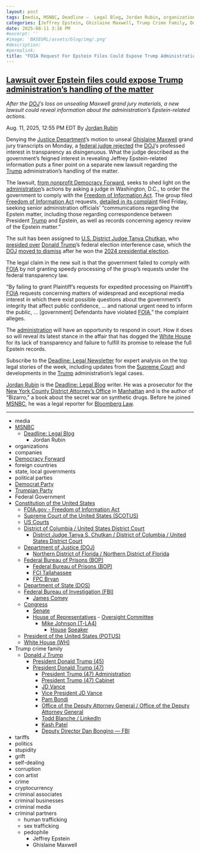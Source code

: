 ```yaml
---
layout: post
tags: [media, MSNBC, Deadline –  Legal Blog, Jordan Rubin, organizations, companies, Democracy Forward, foreign countries, state local governments, political parties, Democrat Party, Trumpian Party, Federal Government, Constitution of the United States, FOIA.gov - Freedom of Information Act, Supreme Court of the United States (SCOTUS), US Courts, District of Columbia / United States District Court, District Judge Tanya S. Chutkan / District of Columbia / United States District Court, Department of Justice (DOJ), Northern District of Florida / Northern District of Florida, Federal Bureau of Prisons (BOP), Federal Bureau of Prisons (BOP), FCI Tallahassee, FPC Bryan, Department of State (DOS), Federal Bureau of Investigation (FBI), James Comey, Congress, Senate, House of Representatives,  Oversight Committee, Mike Johnson (T-LA4), House Speaker, President of the United States (POTUS), White House (WH), Trump crime family, Donald J Trump, President Donald Trump (45), President Donald Trump (47), President Trump (47) Administration, President Trump (47) Cabinet, JD Vance, Vice President JD Vance, Pam Bondi, Office of the Deputy Attorney General / Office of the Deputy Attorney General, Todd Blanche / LinkedIn, Kash Patel, Deputy Director Dan Bongino — FBI, tariffs, politics, stupidity, grift, self-dealing, corruption, con artist, crime, cryptocurrency, criminal associates, criminal businesses, criminal media, criminal partners, human trafficking, sex trafficking, pedophile, Jeffrey Epstein, Ghislaine Maxwell]
categories: [Jeffrey Epstein, Ghislaine Maxwell, Trump Crime Family, Donald Trump]
date: 2025-08-11 3:16 PM
#excerpt: ''
#image: 'BASEURL/assets/blog/img/.png'
#description:
#permalink:
title: "FOIA Request For Epstein Files Could Expose Trump Administration’s Handling of Files"
---
```



## [Lawsuit over Epstein files could expose Trump administration’s handling of the matter](https://www.msnbc.com/deadline-white-house/deadline-legal-blog/lawsuit-epstein-files-foia-trump-administration-rcna224254)

*After the [DOJ](https://www.justice.gov/)’s loss on unsealing Maxwell grand jury materials, a new lawsuit could reveal information about the administration’s Epstein-related actions.*

Aug. 11, 2025, 12:55 PM EDT
By [Jordan Rubin](https://www.msnbc.com/author/jordan-rubin-ncpn1301611)

Denying the [Justice Department](https://www.justice.gov/)’s motion to unseal [Ghislaine Maxwell](https://www.msnbc.com/deadline-white-house/deadline-legal-blog/ghislaine-maxwell-testimony-congress-supreme-court-rcna222852) grand jury transcripts on Monday, a [federal judge rejected](https://www.msnbc.com/deadline-white-house/deadline-legal-blog/ghislaine-maxwell-grand-jury-transcript-judge-denied-unseal-rcna224275) the [DOJ](https://www.justice.gov/)’s professed interest in transparency as disingenuous. What the judge described as the government’s feigned interest in revealing Jeffrey Epstein-related information puts a finer point on a separate new lawsuit regarding the [Trump](https://www.donaldjtrump.com/) administration’s handling of the matter.

The lawsuit, [from nonprofit Democracy Forward](https://democracyforward.org/updates/fbi-epstein-foia/), seeks to shed light on the [administration](https://www.whitehouse.gov/administration/)’s actions by asking a judge in Washington, D.C., to order the government to comply with the [Freedom of Information Act](https://www.foia.gov/). The group filed [Freedom of Information Act](https://www.foia.gov/) requests, [detailed in its complaint](https://storage.courtlistener.com/recap/gov.uscourts.dcd.283567/gov.uscourts.dcd.283567.1.0.pdf) filed Friday, seeking senior administration officials’ “communications regarding the Epstein matter, including those regarding correspondence between President [Trump](https://www.donaldjtrump.com/) and Epstein, as well as records concerning agency review of the Epstein matter.”

The suit has been assigned to [U.S. District Judge Tanya Chutkan](https://www.dcd.uscourts.gov/content/district-judge-tanya-s-chutkan), who [presided over](https://www.msnbc.com/deadline-white-house/deadline-legal-blog/trump-trial-date-judge-chutkan-scottsboro-boys-rcna102219) [Donald Trump](https://www.donaldjtrump.com/)’s federal election interference case, which the [DOJ](https://www.justice.gov/) [moved to dismiss](https://www.msnbc.com/deadline-white-house/deadline-legal-blog/jack-smith-trump-federal-election-interference-case-dismiss-rcna181669) after he won the [2024 presidential election](https://www.fec.gov/resources/cms-content/documents/2024presgeresults.pdf).

The legal claim in the new suit is that the government failed to comply with [FOIA](https://www.foia.gov/) by not granting speedy processing of the group’s requests under the federal transparency law.

“By failing to grant Plaintiff’s requests for expedited processing on Plaintiff’s [FOIA](https://www.foia.gov/) requests concerning matters of widespread and exceptional media interest in which there exist possible questions about the government’s integrity that affect public confidence, ... and national urgent need to inform the public, ... [government] Defendants have violated [FOIA](https://www.foia.gov/),” the complaint alleges.

The [administration](https://www.whitehouse.gov/administration/) will have an opportunity to respond in court. How it does so will reveal its latest stance in the affair that has dogged the [White House](https://www.whitehouse.gov/) for its lack of transparency and failure to fulfill its promise to release the full Epstein records.

Subscribe to the [Deadline: Legal Newsletter](https://link.msnbc.com/join/5ck/msnbc-deadlinelegal-signup-inline) for expert analysis on the top legal stories of the week, including updates from the [Supreme Court](https://www.supremecourt.gov/) and developments in the [Trump](https://www.donaldjtrump.com/) administration’s legal cases.

[Jordan Rubin](https://www.msnbc.com/author/jordan-rubin-ncpn1301611) is the [Deadline: Legal Blog](https://www.msnbc.com/deadline-white-house) writer. He was a prosecutor for the [New York County District Attorney’s Office](https://manhattanda.org/) in [Manhattan](https://manhattanda.org/) and is the author of “Bizarro," a book about the secret war on synthetic drugs. Before he joined [MSNBC](https://www.msnbc.com/), he was a legal reporter for [Bloomberg Law](https://pro.bloomberglaw.com/).

----
- media
- [MSNBC](https://www.msnbc.com/)
    - [Deadline: Legal Blog](https://www.msnbc.com/deadline-white-house)
        - Jordan Rubin
- organizations 
- companies
- [Democracy Forward](https://democracyforward.org/)
- foreign countries 
- state, local governments
- political parties 
- [Democrat Party](https://www.democrats.org/)
- [Trumpian Party](https://www.gop.com/)
- Federal Government 
- [Constitution of the United States](https://constitution.congress.gov/)
    - [FOIA.gov - Freedom of Information Act](https://www.foia.gov/)
    - [Supreme Court of the United States (SCOTUS)](https://www.supremecourt.gov/)
    - [US Courts](https://www.uscourts.gov/)
    - [District of Columbia / United States District Court](https://www.dcd.uscourts.gov/)
        - [District Judge Tanya S. Chutkan / District of Columbia / United States District Court](https://www.dcd.uscourts.gov/content/district-judge-tanya-s-chutkan)
    - [Department of Justice (DOJ)](https://www.justice.gov/)
        - [Northern District of Florida / Northern District of Florida](https://www.justice.gov/usao-ndfl)
    - [Federal Bureau of Prisons (BOP)](https://www.bop.gov/)
        - [Federal Bureau of Prisons (BOP)](https://www.bop.gov/)
        - [FCI Tallahassee](https://www.bop.gov/locations/institutions/tal/)
        - [FPC Bryan](https://www.bop.gov/locations/institutions/bry/)
    - [Department of State (DOS)](https://www.state.gov/)
    - [Federal Bureau of Investigation (FBI)](https://www.fbi.gov/)
        - [James Comey](https://www.fbi.gov/history/directors/james-b-comey)
    - [Congress](https://www.congress.gov/)
        - [Senate](https://www.senate.gov/)
        - [House of Representatives](https://www.house.gov/)
                - [Oversight Committee](https://oversight.house.gov/)
            - [Mike Johnson (T-LA4)](https://mikejohnson.house.gov/)
                - [House](https://www.house.gov/) [Speaker](https://www.speaker.gov/) 
    - [President of the United States (POTUS)](https://www.whitehouse.gov/)
    - [White House (WH)](https://www.whitehouse.gov/)
- Trump crime family 
    - [Donald J Trump](https://www.donaldjtrump.com/)
        - [President Donald Trump (45)](https://trumpwhitehouse.archives.gov/)
        - [President Donald Trump (47)](https://www.whitehouse.gov/administration/donald-j-trump/)
            - [President Trump (47) Administration](https://www.whitehouse.gov/administration/)
            - [President Trump (47) Cabinet](https://www.whitehouse.gov/administration/the-cabinet/)
            - [JD Vance](https://www.linkedin.com/in/jd-vance-770a9047/)
            - [Vice President JD Vance](https://www.whitehouse.gov/administration/jd-vance/)
            - [Pam Bondi](https://www.justice.gov/ag/staff-profile/meet-attorney-general)
            - [Office of the Deputy Attorney General / Office of the Deputy Attorney General](https://www.justice.gov/dag)
            - [Todd Blanche / LinkedIn](https://www.linkedin.com/in/toddblanche/)
            - [Kash Patel](https://www.fbi.gov/about/leadership-and-structure/director-patel)
            - [Deputy Director Dan Bongino — FBI](https://www.fbi.gov/about/leadership-and-structure/deputy-director-dan-bongino)
- tariffs
- politics
- stupidity
- grift
- self-dealing
- corruption
- con artist 
- crime
- cryptocurrency 
- criminal associates
- criminal businesses
- criminal media 
- criminal partners
    - human trafficking 
    - sex trafficking 
    - pedophile 
        - Jeffrey Epstein 
        - Ghislaine Maxwell

